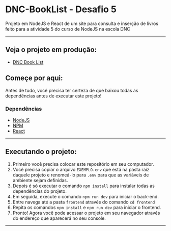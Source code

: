 # DNC-BookList - Desafio 5

Projeto em NodeJS e React de um site para consulta e inserção de livros feito para a atividade 5 do curso de NodeJS na escola DNC

---

## Veja o projeto em produção:

- [DNC Book List](https://dnc-booklist.vercel.app)

## Começe por aqui:

Antes de tudo, você precisa ter certeza de que baixou todas as dependências antes de executar este projeto!

### Dependências

- [NodeJS](https://nodejs.org/en/)
- [NPM](https://www.npmjs.com/)
- [React](https://react.dev)

---

## Executando o projeto:

1. Primeiro você precisa colocar este repositório em seu computador.
2. Você precisa copiar o arquivo `EXEMPLO.env` que está na pasta raíz daquele projeto e renomeá-lo para `.env` para que as variáveis de ambiente sejam definidas.
3. Depois é só executar o comando `npm install` para instalar todas as dependências do projeto.
4. Em seguida, execute o comando `npm run dev` para iniciar o back-end.
5. Entre navega até a pasta `frontend` através do comando `cd frontend`
6. Repita os comandos `npm install` e `npm run dev` para iniciar o frontend.
7. Pronto! Agora você pode acessar o projeto em seu navegador através do endereço que aparecerá no seu console.

---
